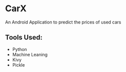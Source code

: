 # CarX
An Android Application to predict the prices of used cars

## Tools Used:
* Python
* Machine Leaning
* Kivy
* Pickle
